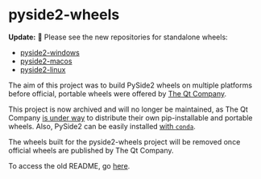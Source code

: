 # pyside2-wheels

**Update:** :tada: Please see the new repositories for standalone wheels:
- [pyside2-windows](https://github.com/fredrikaverpil/pyside2-windows)
- [pyside2-macos](https://github.com/fredrikaverpil/pyside2-macos)
- [pyside2-linux](https://github.com/fredrikaverpil/pyside2-linux)

The aim of this project was to build PySide2 wheels on multiple platforms before official, portable wheels were offered by [The Qt Company](https://www.qt.io).

This project is now archived and will no longer be maintained, as The Qt Company [is under way](https://bugreports.qt.io/browse/PYSIDE-558) to distribute their own pip-installable and portable wheels. Also, PySide2 can be easily installed [with `conda`](https://github.com/conda-forge/pyside2-feedstock).

The wheels built for the pyside2-wheels project will be removed once official wheels are published by The Qt Company.

To access the old README, go [here](README_OLD.md).
